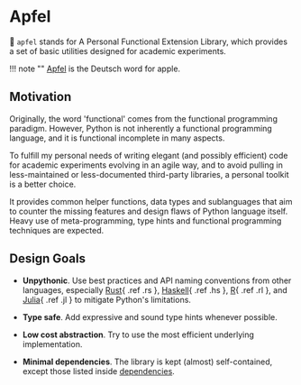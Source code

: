 # Apfel

🍎 `apfel` stands for A Personal Functional Extension Library, which provides a set of basic utilities designed for academic experiments.

!!! note ""
    [Apfel](https://en.wiktionary.org/wiki/Apfel#German) is the Deutsch word for apple.

## Motivation

Originally, the word 'functional' comes from the functional programming paradigm.
However, Python is not inherently a functional programming language,
and it is functional incomplete in many aspects.

To fulfill my personal needs of writing elegant (and possibly efficient) code for 
academic experiments evolving in an agile way,
and to avoid pulling in less-maintained or less-documented third-party libraries,
a personal toolkit is a better choice.

It provides common helper functions, data types and sublanguages
that aim to counter the missing features and design flaws of Python language itself.
Heavy use of meta-programming, type hints and functional programming techniques
are expected.

## Design Goals

- **Unpythonic**.
  Use best practices and API naming conventions from other languages,
  especially [Rust](https://doc.rust-lang.org/stable/std){ .ref .rs },
  [Haskell](https://hoogle.haskell.org/?scope=set%3Aincluded-with-ghc){ .ref .hs },
  [R](https://www.rdocumentation.org/){ .ref .rl },
  and [Julia](https://docs.julialang.org/en/v1){ .ref .jl } to mitigate Python's limitations.

- **Type safe**.
  Add expressive and sound type hints whenever possible.

- **Low cost abstraction**.
  Try to use the most efficient underlying implementation.

- **Minimal dependencies**.
  The library is kept (almost) self-contained, except those listed inside [dependencies](/install#dependencies).